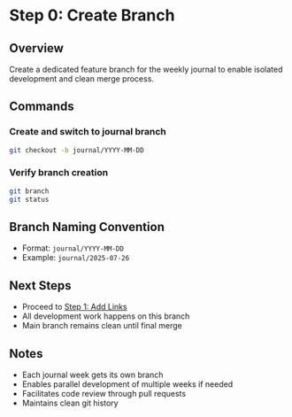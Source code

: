 # Step 0: Create Branch

## Overview
Create a dedicated feature branch for the weekly journal to enable isolated development and clean merge process.

## Commands

### Create and switch to journal branch
```bash
git checkout -b journal/YYYY-MM-DD
```

### Verify branch creation
```bash
git branch
git status
```

## Branch Naming Convention
- Format: `journal/YYYY-MM-DD`
- Example: `journal/2025-07-26`

## Next Steps
- Proceed to [Step 1: Add Links](STEP_01_GATHER_SOURCES.md)
- All development work happens on this branch
- Main branch remains clean until final merge

## Notes
- Each journal week gets its own branch
- Enables parallel development of multiple weeks if needed
- Facilitates code review through pull requests
- Maintains clean git history